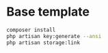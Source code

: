 # Base template

```sh
composer install
php artisan key:generate --ansi
php artisan storage:link
```
